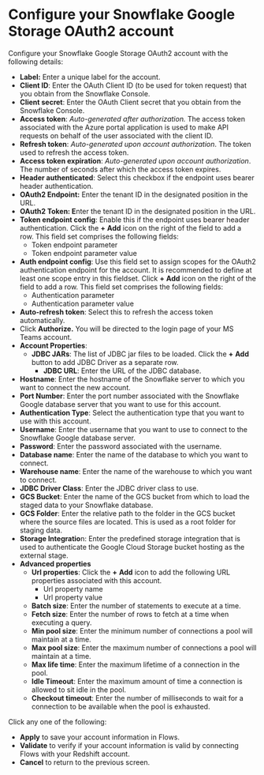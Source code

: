 # Configure your Snowflake Google Storage OAuth2 account



Configure your Snowflake Google Storage OAuth2 account with the following details:

* **Label:** Enter a unique label for the account.
* **Client ID**: Enter the OAuth Client ID (to be used for token request) that you obtain from the Snowflake Console.
* **Client secret**: Enter the OAuth Client secret that you obtain from the Snowflake Console.
* **Access token**: _Auto-generated after authorization._ The access token associated with the Azure portal application is used to make API requests on behalf of the user associated with the client ID.
* **Refresh token**: _Auto-generated upon account authorization_. The token used to refresh the access token.
* **Access token expiration**: _Auto-generated upon account authorization_. The number of seconds after which the access token expires.
* **Header authenticated**: Select this checkbox if the endpoint uses bearer header authentication.
* **OAuth2 Endpoint:** Enter the tenant ID in the designated position in the URL.
* **OAuth2 Token: E**nter the tenant ID in the designated position in the URL.
* **Token endpoint config**: Enable this if the endpoint uses bearer header authentication. Click the **+** **Add** icon on the right of the field to add a row. This field set comprises the following fields:
  * Token endpoint parameter
  * Token endpoint parameter value
* **Auth endpoint config**: Use this field set to assign scopes for the OAuth2 authentication endpoint for the account. It is recommended to define at least one scope entry in this fieldset. Click **+** **Add** icon on the right of the field to add a row. This field set comprises the following fields:
  * Authentication parameter
  * Authentication parameter value
* **Auto-refresh token**: Select this to refresh the access token automatically.
* Click **Authorize.** You will be directed to the login page of your MS Teams account.
* **Account Properties**:
  * **JDBC JARs**: The list of JDBC jar files to be loaded. Click the **+** **Add** button to add JDBC Driver as a separate row.
    * **JDBC URL**: Enter the URL of the JDBC database.&#x20;
* **Hostname**: Enter the hostname of the Snowflake server to which you want to connect the new account.
* **Port Number**: Enter the port number associated with the Snowflake Google database server that you want to use for this account.
* **Authentication Type**: Select the authentication type that you want to use with this account.
* **Username**: Enter the username that you want to use to connect to the Snowflake Google database server.
* **Password**: Enter the password associated with the username.
* **Database name**: Enter the name of the database to which you want to connect.
* **Warehouse name**: Enter the name of the warehouse to which you want to connect.
* **JDBC Driver Class**: Enter the JDBC driver class to use.
* **GCS Bucket**: Enter the name of the GCS bucket from which to load the staged data to your Snowflake database.
* **GCS Folder**: Enter the relative path to the folder in the GCS bucket where the source files are located. This is used as a root folder for staging data.
* **Storage Integratio**n: Enter the predefined storage integration that is used to authenticate the Google Cloud Storage bucket hosting as the external stage.
* **Advanced properties**
  * **Url properties**: Click the **+** **Add** icon to add the following URL properties associated with this account.
    * Url property name
    * Url property value
  * **Batch size**: Enter the number of statements to execute at a time.
  * **Fetch size**: Enter the number of rows to fetch at a time when executing a query.
  * **Min pool size**: Enter the minimum number of connections a pool will maintain at a time.
  * **Max pool size**: Enter the maximum number of connections a pool will maintain at a time.
  * **Max life time**: Enter the maximum lifetime of a connection in the pool.
  * **Idle Timeout**: Enter the maximum amount of time a connection is allowed to sit idle in the pool.
  * **Checkout timeout**: Enter the number of milliseconds to wait for a connection to be available when the pool is exhausted.

Click any one of the following:

* **Apply** to save your account information in Flows.
* **Validate** to verify if your account information is valid by connecting Flows with your Redshift account.
* **Cancel** to return to the previous screen.
